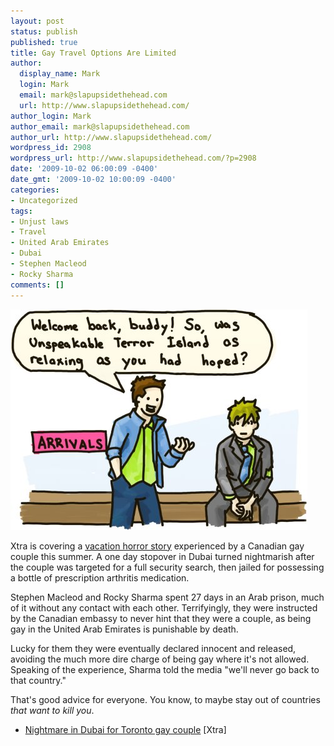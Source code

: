 ```yaml
---
layout: post
status: publish
published: true
title: Gay Travel Options Are Limited
author:
  display_name: Mark
  login: Mark
  email: mark@slapupsidethehead.com
  url: http://www.slapupsidethehead.com/
author_login: Mark
author_email: mark@slapupsidethehead.com
author_url: http://www.slapupsidethehead.com/
wordpress_id: 2908
wordpress_url: http://www.slapupsidethehead.com/?p=2908
date: '2009-10-02 06:00:09 -0400'
date_gmt: '2009-10-02 10:00:09 -0400'
categories:
- Uncategorized
tags:
- Unjust laws
- Travel
- United Arab Emirates
- Dubai
- Stephen Macleod
- Rocky Sharma
comments: []
---
```

![Next time try Escaped Convict Murder Land instead.](/wp-content/media/2009/10/unspeakable-terror-island.jpg "Next time try Escaped Convict Murder Land instead.")

Xtra is covering a [vacation horror story](http://www.xtra.ca/public/National/Nightmare_in_Dubai_for_Toronto_gay_couple-7567.aspx "I'll remove that from my list of favourite vacation spots, howabout?") experienced by a Canadian gay couple this summer. A one day stopover in Dubai turned nightmarish after the couple was targeted for a full security search, then jailed for possessing a bottle of prescription arthritis medication.

Stephen Macleod and Rocky Sharma spent 27 days in an Arab prison, much of it without any contact with each other. Terrifyingly, they were instructed by the Canadian embassy to never hint that they were a couple, as being gay in the United Arab Emirates is punishable by death.

Lucky for them they were eventually declared innocent and released, avoiding the much more dire charge of being gay where it's not allowed. Speaking of the experience, Sharma told the media "we'll never go back to that country."

That's good advice for everyone. You know, to maybe stay out of countries _that want to kill you_.

- [Nightmare in Dubai for Toronto gay couple](http://www.xtra.ca/public/National/Nightmare_in_Dubai_for_Toronto_gay_couple-7567.aspx) [Xtra]
